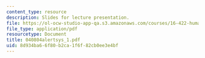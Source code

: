 ```yaml
---
content_type: resource
description: Slides for lecture presentation.
file: https://ol-ocw-studio-app-qa.s3.amazonaws.com/courses/16-422-human-supervisory-control-of-automated-systems-spring-2004/8d934ba66f80b2ca1f6f82cb0ee3e4bf_040804alertsys_1.pdf
file_type: application/pdf
resourcetype: Document
title: 040804alertsys_1.pdf
uid: 8d934ba6-6f80-b2ca-1f6f-82cb0ee3e4bf
---
```

